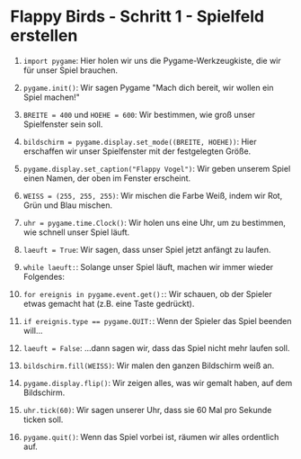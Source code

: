 # Flappy Birds - Schritt 1 - Spielfeld erstellen

1. `import pygame`:
   Hier holen wir uns die Pygame-Werkzeugkiste, die wir für unser Spiel brauchen.

2. `pygame.init()`:
   Wir sagen Pygame "Mach dich bereit, wir wollen ein Spiel machen!"

3. `BREITE = 400` und `HOEHE = 600`:
   Wir bestimmen, wie groß unser Spielfenster sein soll.

4. `bildschirm = pygame.display.set_mode((BREITE, HOEHE))`:
   Hier erschaffen wir unser Spielfenster mit der festgelegten Größe.

5. `pygame.display.set_caption("Flappy Vogel")`:
   Wir geben unserem Spiel einen Namen, der oben im Fenster erscheint.

6. `WEISS = (255, 255, 255)`:
   Wir mischen die Farbe Weiß, indem wir Rot, Grün und Blau mischen.

7. `uhr = pygame.time.Clock()`:
   Wir holen uns eine Uhr, um zu bestimmen, wie schnell unser Spiel läuft.

8. `laeuft = True`:
   Wir sagen, dass unser Spiel jetzt anfängt zu laufen.

9. `while laeuft:`:
   Solange unser Spiel läuft, machen wir immer wieder Folgendes:

10. `for ereignis in pygame.event.get():`:
    Wir schauen, ob der Spieler etwas gemacht hat (z.B. eine Taste gedrückt).

11. `if ereignis.type == pygame.QUIT:`:
    Wenn der Spieler das Spiel beenden will...

12. `laeuft = False`:
    ...dann sagen wir, dass das Spiel nicht mehr laufen soll.

13. `bildschirm.fill(WEISS)`:
    Wir malen den ganzen Bildschirm weiß an.

14. `pygame.display.flip()`:
    Wir zeigen alles, was wir gemalt haben, auf dem Bildschirm.

15. `uhr.tick(60)`:
    Wir sagen unserer Uhr, dass sie 60 Mal pro Sekunde ticken soll.

16. `pygame.quit()`:
    Wenn das Spiel vorbei ist, räumen wir alles ordentlich auf.
